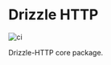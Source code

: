 # Drizzle HTTP

![ci](https://github.com/vitorsalgado/drizzle-http/workflows/ci/badge.svg)

Drizzle-HTTP core package.
